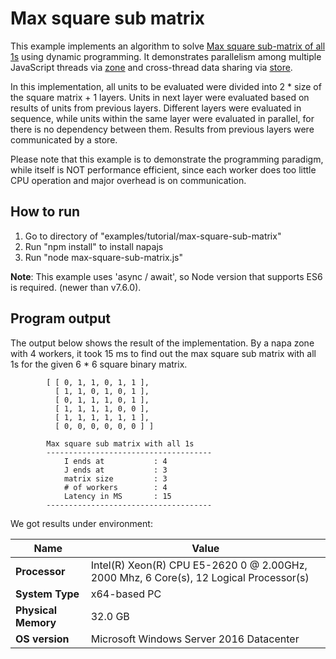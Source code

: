 # Max square sub matrix
This example implements an algorithm to solve [Max square sub-matrix of all 1s](http://www.geeksforgeeks.org/maximum-size-sub-matrix-with-all-1s-in-a-binary-matrix/) using dynamic programming. It demonstrates parallelism among multiple JavaScript threads via [zone](https://github.com/Microsoft/napajs/wiki/introduction#zone) and cross-thread data sharing via [store](https://github.com/Microsoft/napajs/wiki/introduction#cross-worker-storage).

In this implementation, all units to be evaluated were divided into 2 * size of the square matrix + 1 layers. Units in next layer were evaluated based on results of units from previous layers. Different layers were evaluated in sequence, while units within the same layer were evaluated in parallel, for there is no dependency between them. Results from previous layers were communicated by a store. 

Please note that this example is to demonstrate the programming paradigm, while itself is NOT performance efficient, since each worker does too little CPU operation and major overhead is on communication.

## How to run
1. Go to directory of "examples/tutorial/max-square-sub-matrix"
2. Run "npm install" to install napajs
3. Run "node max-square-sub-matrix.js"

**Note**: This example uses 'async / await', so Node version that supports ES6 is required. (newer than v7.6.0).

## Program output
The output below shows the result of the implementation. By a napa zone with 4 workers, it took 15 ms to find out the max square sub matrix with all 1s for the given 6 * 6 square binary matrix.
```
        [ [ 0, 1, 1, 0, 1, 1 ],
          [ 1, 1, 0, 1, 0, 1 ],
          [ 0, 1, 1, 1, 0, 1 ],
          [ 1, 1, 1, 1, 0, 0 ],
          [ 1, 1, 1, 1, 1, 1 ],
          [ 0, 0, 0, 0, 0, 0 ] ]

        Max square sub matrix with all 1s
        -------------------------------------
            I ends at           : 4
            J ends at           : 3
            matrix size         : 3
            # of workers        : 4
            Latency in MS       : 15
        -------------------------------------
```
We got results under environment:

| Name              | Value                                                                                 |
|-------------------|---------------------------------------------------------------------------------------|
|**Processor**      |Intel(R) Xeon(R) CPU E5-2620 0 @ 2.00GHz, 2000 Mhz, 6 Core(s), 12 Logical Processor(s) |
|**System Type**    |x64-based PC                                                                           |
|**Physical Memory**|32.0 GB                                                                                |
|**OS version**     |Microsoft Windows Server 2016 Datacenter                                               |
